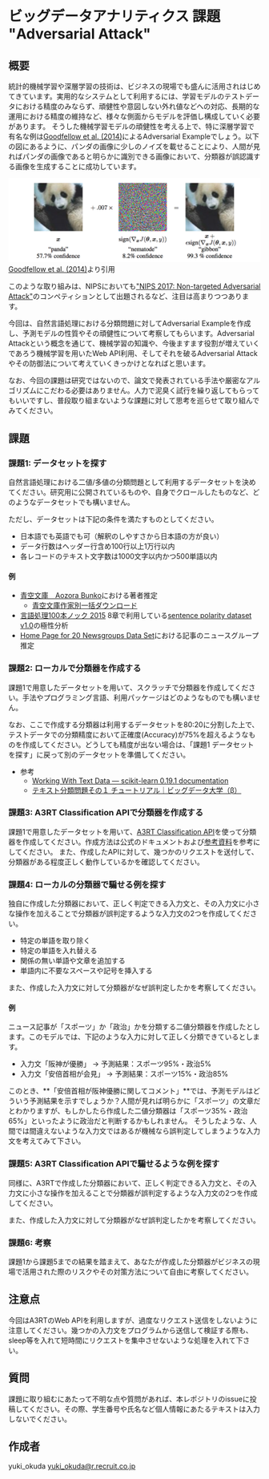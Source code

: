 # ビッグデータアナリティクス 課題 "Adversarial Attack"
## 概要

統計的機械学習や深層学習の技術は、ビジネスの現場でも盛んに活用されはじめてきています。実用的なシステムとして利用するには、学習モデルのテストデータにおける精度のみならず、頑健性や意図しない外れ値などへの対応、長期的な運用における精度の維持など、様々な側面からモデルを評価し構成していく必要があります。
そうした機械学習モデルの頑健性を考える上で、特に深層学習で有名な例は[Goodfellow et al. (2014)](https://arxiv.org/abs/1412.6572)によるAdversarial Exampleでしょう。以下の図にあるように、パンダの画像に少しのノイズを載せることにより、人間が見ればパンダの画像であると明らかに識別できる画像において、分類器が誤認識する画像を生成することに成功しています。

![img/goodfellow.png](img/goodfellow.png)
[Goodfellow et al. (2014)](https://arxiv.org/abs/1412.6572)より引用

このような取り組みは、NIPSにおいても["NIPS 2017: Non-targeted Adversarial Attack"](https://www.kaggle.com/c/nips-2017-non-targeted-adversarial-attack)のコンペティションとして出題されるなど、注目は高まりつつあります。

今回は、自然言語処理における分類問題に対してAdversarial Exampleを作成し、予測モデルの性質やその頑健性について考察してもらいます。Adversarial Attackという概念を通じて、機械学習の知識や、今後ますます役割が増えていくであろう機械学習を用いたWeb API利用、そしてそれを破るAdversarial Attackやその防御法について考えていくきっかけとなればと思います。

なお、今回の課題は研究ではないので、論文で発表されている手法や厳密なアルゴリズムにこだわる必要はありません。人力で泥臭く試行を繰り返してもらってもいいですし、普段取り組まないような課題に対して思考を巡らせて取り組んでみてください。

## 課題
### 課題1: データセットを探す

自然言語処理における二値/多値の分類問題として利用するデータセットを決めてください。研究用に公開されているものや、自身でクロールしたものなど、どのようなデータセットでも構いません。

ただし、データセットは下記の条件を満たすものとしてください。

- 日本語でも英語でも可（解釈のしやすさから日本語の方が良い）
- データ行数はヘッダー行含め100行以上1万行以内
- 各レコードのテキスト文字数は1000文字以内かつ500単語以内

#### 例

- [青空文庫　Aozora Bunko](http://www.aozora.gr.jp/)における著者推定
  - [青空文庫作家別一括ダウンロード](http://keison.sakura.ne.jp/)
- [言語処理100本ノック 2015](http://www.cl.ecei.tohoku.ac.jp/nlp100/) 8章で利用している[sentence polarity dataset v1.0](http://www.cs.cornell.edu/people/pabo/movie-review-data/rt-polaritydata.README.1.0.txt)の極性分析
- [Home Page for 20 Newsgroups Data Set](http://qwone.com/~jason/20Newsgroups/)における記事のニュースグループ推定

### 課題2: ローカルで分類器を作成する

課題1で用意したデータセットを用いて、スクラッチで分類器を作成してください。手法やプログラミング言語、利用パッケージはどのようなものでも構いません。

なお、ここで作成する分類器は利用するデータセットを80:20に分割した上で、テストデータでの分類精度において正確度(Accuracy)が75%を超えるようなものを作成してください。どうしても精度が出ない場合は、「課題1 データセットを探す」に戻って別のデータセットを準備してください。

- 参考
  - [Working With Text Data — scikit-learn 0.19.1 documentation](http://scikit-learn.org/stable/tutorial/text_analytics/working_with_text_data.html)
  - [テキスト分類問題その１ チュートリアル｜ビッグデータ大学（β）](http://universityofbigdata.net/competition/tutorial/5681717746597888)

### 課題3: A3RT Classification APIで分類器を作成する

課題1で用意したデータセットを用いて、[A3RT Classification API](https://a3rt.recruit-tech.co.jp/product/textClassificationAPI/)を使って分類器を作成してください。作成方法は公式のドキュメントおよび[参考資料](doc/A3RT_Usage.pdf)を参考にしてください。
また、作成したAPIに対して、幾つかのリクエストを送付して、分類器がある程度正しく動作しているかを確認してください。

### 課題4: ローカルの分類器で騙せる例を探す

独自に作成した分類器において、正しく判定できる入力文と、その入力文に小さな操作を加えることで分類器が誤判定するような入力文の2つを作成してください。

- 特定の単語を取り除く
- 特定の単語を入れ替える
- 関係の無い単語や文章を追加する
- 単語内に不要なスペースや記号を挿入する

また、作成した入力文に対して分類器がなぜ誤判定したかを考察してください。

#### 例

ニュース記事が「スポーツ」か「政治」かを分類する二値分類器を作成したとします。このモデルでは、下記のような入力に対して正しく分類できているとします。

- 入力文「阪神が優勝」 → 予測結果：スポーツ95%・政治5%
- 入力文「安倍首相が会見」 → 予測結果：スポーツ15%・政治85%

このとき、**「安倍首相が阪神優勝に関してコメント」**では、予測モデルはどういう予測結果を示すでしょうか？人間が見れば明らかに「スポーツ」の文章だとわかりますが、もしかしたら作成した二値分類器は「スポーツ35%・政治65%」といったように政治だと判断するかもしれません。
そうしたような、人間では間違えないような入力文ではあるが機械なら誤判定してしまうような入力文を考えてみて下さい。


### 課題5: A3RT Classification APIで騙せるような例を探す

同様に、A3RTで作成した分類器において、正しく判定できる入力文と、その入力文に小さな操作を加えることで分類器が誤判定するような入力文の2つを作成してください。

また、作成した入力文に対して分類器がなぜ誤判定したかを考察してください。


### 課題6: 考察

課題1から課題5までの結果を踏まえて、あなたが作成した分類器がビジネスの現場で活用された際のリスクやその対策方法について自由に考察してください。

## 注意点

今回はA3RTのWeb APIを利用しますが、過度なリクエスト送信をしないように注意してください。幾つかの入力文をプログラムから送信して検証する際も、sleep等を入れて短時間にリクエストを集中させないような処理を入れて下さい。

## 質問

課題に取り組むにあたって不明な点や質問があれば、本レポジトリのissueに投稿してください。その際、学生番号や氏名など個人情報にあたるテキストは入力しないでください。

## 作成者

yuki_okuda <yuki_okuda@r.recruit.co.jp>
